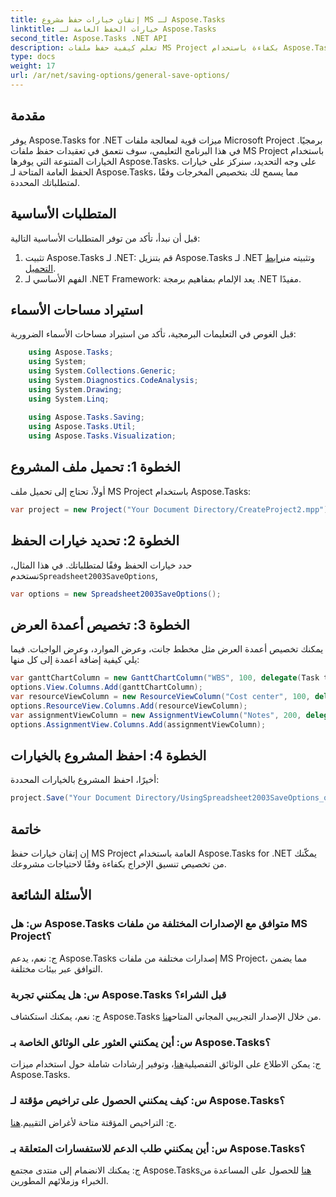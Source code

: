 ```yaml
---
title: إتقان خيارات حفظ مشروع MS لـ Aspose.Tasks
linktitle: خيارات الحفظ العامة لـ Aspose.Tasks
second_title: Aspose.Tasks .NET API
description: تعلم كيفية حفظ ملفات MS Project بكفاءة باستخدام Aspose.Tasks لـ .NET. قم بتخصيص خيارات الإخراج بسهولة لمشاريعك.
type: docs
weight: 17
url: /ar/net/saving-options/general-save-options/
---
```

## مقدمة
يوفر Aspose.Tasks for .NET ميزات قوية لمعالجة ملفات Microsoft Project برمجيًا. في هذا البرنامج التعليمي، سوف نتعمق في تعقيدات حفظ ملفات MS Project باستخدام الخيارات المتنوعة التي يوفرها Aspose.Tasks. على وجه التحديد، سنركز على خيارات الحفظ العامة المتاحة لـ Aspose.Tasks، مما يسمح لك بتخصيص المخرجات وفقًا لمتطلباتك المحددة.
## المتطلبات الأساسية
قبل أن نبدأ، تأكد من توفر المتطلبات الأساسية التالية:
1.  تثبيت Aspose.Tasks لـ .NET: قم بتنزيل Aspose.Tasks لـ .NET وتثبيته من[رابط التحميل](https://releases.aspose.com/tasks/net/).
2. الفهم الأساسي لـ .NET Framework: يعد الإلمام بمفاهيم برمجة .NET مفيدًا.

## استيراد مساحات الأسماء
قبل الغوص في التعليمات البرمجية، تأكد من استيراد مساحات الأسماء الضرورية:
```csharp
    using Aspose.Tasks;
    using System;
    using System.Collections.Generic;
    using System.Diagnostics.CodeAnalysis;
    using System.Drawing;
    using System.Linq;
    
    using Aspose.Tasks.Saving;
    using Aspose.Tasks.Util;
    using Aspose.Tasks.Visualization;
```

## الخطوة 1: تحميل ملف المشروع
أولاً، تحتاج إلى تحميل ملف MS Project باستخدام Aspose.Tasks:
```csharp
var project = new Project("Your Document Directory/CreateProject2.mpp");
```
## الخطوة 2: تحديد خيارات الحفظ
 حدد خيارات الحفظ وفقًا لمتطلباتك. في هذا المثال، نستخدم`Spreadsheet2003SaveOptions`,
```csharp
var options = new Spreadsheet2003SaveOptions();
```
## الخطوة 3: تخصيص أعمدة العرض
يمكنك تخصيص أعمدة العرض مثل مخطط جانت، وعرض الموارد، وعرض الواجبات. فيما يلي كيفية إضافة أعمدة إلى كل منها:
```csharp
var ganttChartColumn = new GanttChartColumn("WBS", 100, delegate(Task task) { return task.Get(Tsk.WBS); });
options.View.Columns.Add(ganttChartColumn);
var resourceViewColumn = new ResourceViewColumn("Cost center", 100, delegate(Resource resource) { return resource.Get(Rsc.CostCenter); });
options.ResourceView.Columns.Add(resourceViewColumn);
var assignmentViewColumn = new AssignmentViewColumn("Notes", 200, delegate(ResourceAssignment assignment) { return assignment.Get(Asn.NotesText); });
options.AssignmentView.Columns.Add(assignmentViewColumn);
```
## الخطوة 4: احفظ المشروع بالخيارات
أخيرًا، احفظ المشروع بالخيارات المحددة:
```csharp
project.Save("Your Document Directory/UsingSpreadsheet2003SaveOptions_out.xml", options);
```

## خاتمة
إن إتقان خيارات حفظ MS Project العامة باستخدام Aspose.Tasks for .NET يمكّنك من تخصيص تنسيق الإخراج بكفاءة وفقًا لاحتياجات مشروعك.
## الأسئلة الشائعة
### س: هل Aspose.Tasks متوافق مع الإصدارات المختلفة من ملفات MS Project؟
ج: نعم، يدعم Aspose.Tasks إصدارات مختلفة من ملفات MS Project، مما يضمن التوافق عبر بيئات مختلفة.
### س: هل يمكنني تجربة Aspose.Tasks قبل الشراء؟
 ج: نعم، يمكنك استكشاف Aspose.Tasks من خلال الإصدار التجريبي المجاني المتاح[هنا](https://releases.aspose.com/).
### س: أين يمكنني العثور على الوثائق الخاصة بـ Aspose.Tasks؟
ج: يمكن الاطلاع على الوثائق التفصيلية[هنا](https://reference.aspose.com/tasks/net/)، وتوفير إرشادات شاملة حول استخدام ميزات Aspose.Tasks.
### س: كيف يمكنني الحصول على تراخيص مؤقتة لـ Aspose.Tasks؟
 ج: التراخيص المؤقتة متاحة لأغراض التقييم.[هنا](https://purchase.aspose.com/temporary-license/).
### س: أين يمكنني طلب الدعم للاستفسارات المتعلقة بـ Aspose.Tasks؟
 ج: يمكنك الانضمام إلى منتدى مجتمع Aspose.Tasks[هنا](https://forum.aspose.com/c/tasks/15) للحصول على المساعدة من الخبراء وزملائهم المطورين.